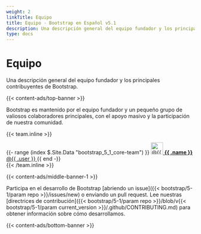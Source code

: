 ```yaml
---
weight: 2
linkTitle: Equipo
title: Equipo · Bootstrap en Español v5.1
description: Una descripción general del equipo fundador y los principales contribuyentes de Bootstrap.
type: docs
---
```


# Equipo

Una descripción general del equipo fundador y los principales contribuyentes de Bootstrap.

{{< content-ads/top-banner >}}

Bootstrap es mantenido por el equipo fundador y un pequeño grupo de valiosos colaboradores principales, con el apoyo masivo y la participación de nuestra comunidad.

{{< team.inline >}}
<div class="list-group mb-3">
  {{- range (index $.Site.Data "bootstrap_5_1_core-team") }}
    <a class="list-group-item list-group-item-action d-flex align-items-center" href="https://github.com/{{ .user }}">
      <img src="https://github.com/{{ .user }}.png" alt="@{{ .user }}" width="32" height="32" class="rounded me-2" loading="lazy">
      <span>
        <strong>{{ .name }}</strong> @{{ .user }}
      </span>
    </a>
  {{ end -}}
</div>
{{< /team.inline >}}

{{< content-ads/middle-banner-1 >}}

Participa en el desarrollo de Bootstrap [abriendo un issue]({{< bootstrap/5-1/param repo >}}/issues/new) o enviando un pull request. Lee nuestras [directrices de contribución]({{< bootstrap/5-1/param repo >}}/blob/v{{< bootstrap/5-1/param current_version >}}/.github/CONTRIBUTING.md) para obtener información sobre cómo desarrollamos.

{{< content-ads/bottom-banner >}}